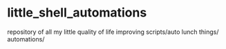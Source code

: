 # little_shell_automations
repository of all my little quality of life improving scripts/auto lunch things/ automations/
